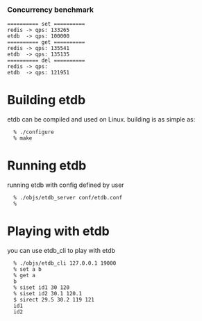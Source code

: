 ### Concurrency benchmark
```
========== set ==========
redis -> qps: 133265
etdb  -> qps: 100000
========== get ==========
redis -> qps: 135541
etdb  -> qps: 135135
========== del ==========
redis -> qps: 
etdb  -> qps: 121951
```

Building etdb
============
etdb can be compiled and used on Linux. building is as simple as:
```building
  % ./configure
  % make
```
Running etdb
============
running etdb with config defined by user
```running
  % ./objs/etdb_server conf/etdb.conf
  % 
```
Playing with etdb
=============
you can use etdb_cli to play with etdb
```running
  % ./objs/etdb_cli 127.0.0.1 19000
  % set a b
  % get a
  b
  % siset id1 30 120
  % siset id2 30.1 120.1
  $ sirect 29.5 30.2 119 121
  id1
  id2
```
  
